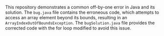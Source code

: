 This repository demonstrates a common off-by-one error in Java and its solution. The `bug.java` file contains the erroneous code, which attempts to access an array element beyond its bounds, resulting in an `ArrayIndexOutOfBoundsException`. The `bugSolution.java` file provides the corrected code with the for loop modified to avoid this issue.